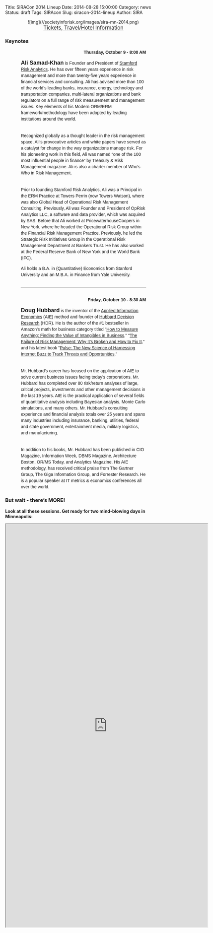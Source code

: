 Title: SIRACon 2014 Lineup
Date: 2014-08-28 15:00:00
Category: news
Status: draft
Tags: SIRAcon
Slug: siracon-2014-lineup
Author: SIRA

<center>![img](//societyinforisk.org/images/sira-mn-2014.png)</center>

<center><span style="font-size:120%"><a href="//www.societyinforisk.org/pages/siracon.html">Tickets, Travel/Hotel Information</a></span></center>

### Keynotes

<div style="width:80%;margin-bottom:20px;margin-left:auto; margin-right:auto; line-height:20px; font-family: 'Ubuntu', sans-serif;">
  
  <div style="width:100%; text-align:right; font-weight:bold; margin-bottom:8px;">Thursday, October 9 - 8:00 AM</div>

<span style="font-size:18px; font-weight:bold">Ali Samad-Khan</span> is Founder and President of <a href="http://www.stamfordrisk.com/">Stamford Risk Analytics</a>. He has over fifteen years experience in risk management and more than twenty-five years experience in financial services and consulting. Ali has advised more than 100 of the world’s leading banks, insurance, energy, technology and transportation companies, multi-lateral organizations and bank regulators on a full range of risk measurement and management issues. Key elements of his Modern ORM/ERM framework/methodology have been adopted by leading institutions around the world.<br/><br/>

Recognized globally as a thought leader in the risk management space, Ali’s provocative articles and white papers have served as a catalyst for change in the way organizations manage risk. For his pioneering work in this field, Ali was named “one of the 100 most influential people in finance” by Treasury & Risk Management magazine. Ali is also a charter member of Who’s Who in Risk Management.<br/><br/>

Prior to founding Stamford Risk Analytics, Ali was a Principal in the ERM Practice at Towers Perrin (now Towers Watson), where was also Global Head of Operational Risk Management Consulting. Previously, Ali was Founder and President of OpRisk Analytics LLC, a software and data provider, which was acquired by SAS. Before that Ali worked at PricewaterhouseCoopers in New York, where he headed the Operational Risk Group within the Financial Risk Management Practice. Previously, he led the Strategic Risk Initiatives Group in the Operational Risk Management Department at Bankers Trust. He has also worked at the Federal Reserve Bank of New York and the World Bank (IFC).

Ali holds a B.A. in (Quantitative) Economics from Stanford University and an M.B.A. in Finance from Yale University.

<hr style="margin-top:30px; margin-bottom:30px" noshade width="100%" size="1"/>

<div style="width:100%; text-align:right; font-weight:bold; margin-bottom:8px;">Friday, October 10 - 8:30 AM</div>

<span style="font-size:18px; font-weight:bold">Doug Hubbard</span> is the inventor of the <a href="http://en.wikipedia.org/wiki/Applied_information_economics">Applied Information Economics</a> (AIE) method and founder of <a href="http://www.hubbardresearch.com/">Hubbard Decision Research</a> (HDR). He is the author of the #1 bestseller in Amazon’s math for business category titled "<a href="http://www.amazon.com/gp/product/1118539273/ref=as_li_tl?ie=UTF8&camp=1789&creative=390957&creativeASIN=1118539273&linkCode=as2&tag=rudisdotnet-20&linkId=PWXAMGGOTNELGH6G">How to Measure Anything: Finding the Value of Intangibles in Business</a>,"  "<a href="http://www.amazon.com/gp/product/B0026LTMAU/ref=as_li_tl?ie=UTF8&camp=1789&creative=390957&creativeASIN=B0026LTMAU&linkCode=as2&tag=rudisdotnet-20&linkId=LLODB76EMXF2A6ZA">The Failure of Risk Management: Why It's Broken and How to Fix It</a>," and his latest book "<a href="http://www.amazon.com/gp/product/B004W3GFFU/ref=as_li_tl?ie=UTF8&camp=1789&creative=390957&creativeASIN=B004W3GFFU&linkCode=as2&tag=rudisdotnet-20&linkId=BNCGSCJ6KWQS2TQH">Pulse: The New Science of Harnessing Internet Buzz to Track Threats and Opportunities</a>."<br/><br/>

Mr. Hubbard’s career has focused on the application of AIE to solve current business issues facing today’s corporations. Mr. Hubbard has completed over 80 risk/return analyses of large, critical projects, investments and other management decisions in the last 19 years. AIE is the practical application of several fields of quantitative analysis including Bayesian analysis, Monte Carlo simulations, and many others. Mr. Hubbard’s consulting experience and financial analysis totals over 25 years and spans many industries including insurance, banking, utilities, federal and state government, entertainment media, military logistics, and manufacturing.<br/><br/>

In addition to his books, Mr. Hubbard has been published in CIO Magazine, Information Week, DBMS Magazine, Architecture Boston, OR/MS Today, and Analytics Magazine. His AIE methodology, has received critical praise from The Gartner Group, The Giga Information Group, and Forrester Research. He is a popular speaker at IT metrics & economics conferences all over the world.
</div>

### But wait - there’s MORE!

**Look at all these sessions. Get ready for two mind-blowing days in Minneapolis:**

<center>
  <iframe style="width:650px;height:1300px" scrolling="no" border=0 seamless="seamless" src="https://siracon2014.busyconf.com/schedule"></iframe>
</center>

